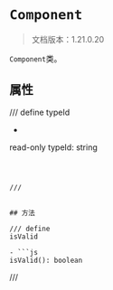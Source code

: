 # `Component`

> 文档版本：1.21.0.20

`Component`类。

## 属性

/// define
typeId

- ```js
read-only typeId: string
```



///


## 方法

/// define
isValid

- ```js
isValid(): boolean
```



///

